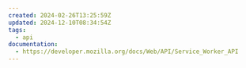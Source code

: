```yaml
---
created: 2024-02-26T13:25:59Z
updated: 2024-12-10T08:34:54Z
tags:
  - api
documentation:
  - https://developer.mozilla.org/docs/Web/API/Service_Worker_API
---
```

